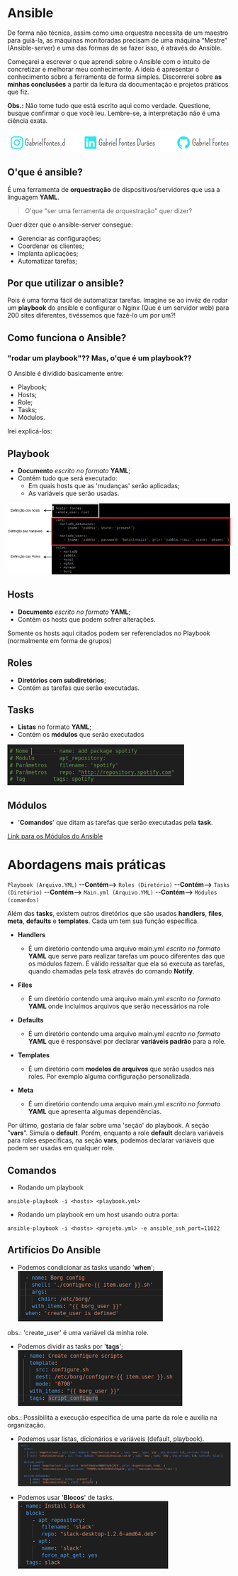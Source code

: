 # Ansible
De forma não técnica, assim como uma orquestra necessita de um maestro para guiá-la, as máquinas monitoradas precisam de uma máquina “Mestre” (Ansible-server) e uma das formas de se fazer isso, é através do Ansible.

Começarei a escrever o que aprendi sobre o Ansible com o intuito de concretizar e melhorar meu conhecimento. A ideia é apresentar o conhecimento sobre a ferramenta de forma simples. Discorrerei sobre **as minhas conclusões** a partir da leitura da documentação e projetos práticos que fiz.

**Obs.:** Não tome tudo que está escrito aqui como verdade. Questione, busque confirmar o que você leu. Lembre-se, a interpretação não é uma ciência exata.


![Redes Sociais](Imagem/credencial.png)


## **O'que é ansible?**
É uma ferramenta de **orquestração** de dispositivos/servidores que usa a linguagem **YAML**.


> O'que "ser uma ferramenta de orquestração" quer dizer?

Quer dizer que o ansible-server consegue:

- Gerenciar as configurações;
- Coordenar os clientes;
- Implanta aplicações;
- Automatizar tarefas;

## **Por que utilizar o ansible?**
Pois é uma forma fácil de automatizar tarefas. Imagine se ao invéz de rodar um **playbook** do ansible e configurar o Nginx (Que é um servidor web) para 200 sites diferentes, tivéssemos que fazê-lo um por um?!

## **Como funciona o Ansible?**
### "rodar um playbook"?? Mas, o'que é um playbook??
O Ansible é dividido basicamente entre:

- Playbook;
- Hosts;
- Role;
- Tasks;
- Módulos.

Irei explicá-los:

## **Playbook**

- **Documento** *escrito no formato* **YAML**;
- Contém tudo que será executado:
  -  Em quais hosts que as 'mudanças' serão aplicadas;
  -  As variáveis que serão usadas.

![Playbook](Imagem/playbook.png)

## **Hosts**

- **Documento** *escrito no formato* **YAML**;
- Contém os hosts que podem sofrer alterações.

Somente os hosts aqui citados podem ser referenciados no Playbook (normalmente em forma de grupos)

## **Roles**

- **Diretórios com subdiretórios**;
- Contém as tarefas que serão executadas.

## **Tasks**

- **Listas** no formato **YAML**;
- Contém os **módulos** que serão executados

![Tasks](Imagem/tasks2.png)

## **Módulos**

- '**Comandos**' que ditam as tarefas que serão executadas pela **task**.

[Link para os Módulos do Ansible](https://docs.ansible.com/ansible/latest/modules/list_of_all_modules.html) 

# **Abordagens mais práticas** 
`Playbook (Arquivo.YML)` **--Contém-->** `Roles (Diretório)` **--Contém-->** `Tasks (Diretório)` **--Contém-->** `Main.yml (Arquivo.YML)` **--Contém-->** `Módulos (comandos)`

Além das **tasks**, existem outros diretórios que são usados **handlers**, **files**, **meta**, **defaults** e **templates**. Cada um tem sua função específica.

- **Handlers**
  - É um diretório contendo uma arquivo main.yml *escrito no formato* **YAML**  que serve para realizar tarefas um pouco diferentes das que os módulos fazem. É válido ressaltar que ela só executa as tarefas, quando chamadas pela task através do comando **Notify**.

- **Files**
  - É um diretório contendo uma arquivo main.yml *escrito no formato* **YAML** onde incluímos arquivos que serão necessários na role
    
- **Defaults**
  - É um diretório contendo uma arquivo main.yml *escrito no formato* **YAML** que é responsável por declarar **variáveis padrão** para a role.

- **Templates**
  - É um diretório com **modelos de arquivos** que serão usados nas roles. Por exemplo alguma configuração personalizada.

- **Meta**
  - É um diretório contendo uma arquivo main.yml *escrito no formato* **YAML**  que apresenta algumas dependências.

Por último, gostaria de falar sobre uma 'seção' do playbook. A seção "**vars**". Simula o **default**. Porém, enquanto a role **default** declara variáveis para roles específicas, na seção **vars**, podemos declarar variáveis que podem ser usadas em qualquer role.

## **Comandos**
- Rodando um playbook
```
ansible-playbook -i <hosts> <playbook.yml>
```

- Rodando um playbook em um host usando outra porta:
```
ansible-playbook -i <hosts> <projeto.yml> -e ansible_ssh_port=11022
```


## **Artifícios Do Ansible**

- Podemos condicionar as tasks usando '**when**';\
![when](Imagem/when.png)

obs.: 'create_user' é uma variável da minha role.

- Podemos dividir as tasks por '**tags**';\
![tags](Imagem/tasks.png)

obs.: Possibilita a execução específica de uma parte da role e auxilia na organização.

- Podemos usar listas, dicionários e variáveis (default, playbook).\
![vars](Imagem/lista.png)

- Podemos usar '**Blocos**' de tasks.\
![Blocos](Imagem/Bloco.png)